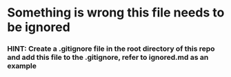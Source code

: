 # Something is wrong this file needs to be ignored

### HINT: Create a .gitignore file in the root directory of this repo and add this file to the .gitignore, refer to ignored.md as an example